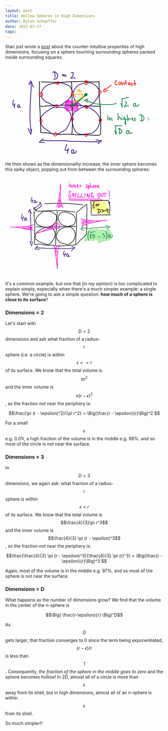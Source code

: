 ```yaml
---
layout: post
title: Hollow Spheres in High Dimensions
author: Rylan Schaeffer
date: 2021-03-17
tags: 
---
```


Stan just wrote a [post](https://stanislavfort.github.io/blog/sphere-spilling-out/)
about the counter-intuitive properties of high dimensions, focusing on a sphere touching
surrounding spheres packed inside surrounding squares:

![img_1.png](2022-01-17-high-dim-sphere/img_1.png)

He then shows as the dimensionality increase, the inner sphere
becomes this spiky object, popping out from between the surrounding
spheres:

![img_2.png](2022-01-17-high-dim-sphere/img_2.png)

It's a common example, but one that (in my opinion) is too complicated to explain simply,
especially when there's a much simpler example: a single sphere. We're going to ask a simple
question: __how much of a sphere is close to its surface__?

### Dimensions = 2

Let's start with $$D=2$$ dimensions and ask what fraction of a radius-$$r$$ sphere (i.e. a circle)
is within $$\epsilon << r$$ of its surface. We know that the total volume is $$\pi r^2$$ and the 
inner volume is $$\pi (r - \epsilon)^2$$, so the fraction _not_ near the periphery is:

$$\frac{\pi (r - \epsilon)^2}{\pi r^2} = \Big(\frac{r - \epsilon}{r}\Big)^2 $$

For a small $$\epsilon$$ e.g. 0.01r, a high fraction of the volume is in the middle e.g. 98%.
and so most of the circle is not near the surface. 

### Dimensions = 3

In $$D=3$$ dimensions, we again ask: what fraction of a radius-$$r$$ sphere
is within $$\epsilon < r$$ of its surface. We know that the total volume is $$\frac{4}{3}\pi r^3$$ and the
inner volume is $$\frac{4}{3} \pi (r - \epsilon)^3$$, so the fraction _not_ near the periphery is:

$$\frac{\frac{4}{3} \pi (r - \epsilon)^3}{\frac{4}{3} \pi (r)^3} = \Big(\frac{r - \epsilon}{r}\Big)^3 $$

Again, most of the volume is in the middle e.g. 97%, and so most of the sphere is not near the surface.

### Dimensions = D

What happens as the number of dimensions grow? We find that the volume in the center of the n-sphere is

$$\Big( \frac{r-\epsilon}{r} \Big)^D$$

As $$D$$ gets larger, that fraction converges to 0 since the term being exponentiated, $$(r-\epsilon) / r$$
is less than $$1$$. Consequently, _the fraction of the sphere in the middle goes to zero_ and the sphere
becomes hollow! In 2D, almost all of a circle is more than $$\epsilon$$ away from its shell, but in high
dimensions, almost all of an n-sphere is within $$\epsilon$$ from its shell.

So much simpler!!



